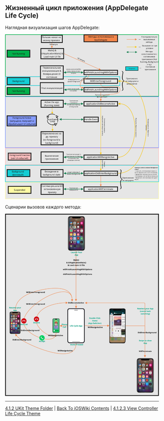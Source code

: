 ## Жизненный цикл приложения (AppDelegate Life Cycle)

Наглядная визуализация шагов AppDelegate:

![](https://github.com/eldaroid/pictures/blob/master/iOSWiki/IosDevTools/AppMethodLifeCycle.jpg?raw=true)

Сценарии вызовов каждого метода:

![](https://github.com/eldaroid/pictures/blob/master/iOSWiki/IosDevTools/AppLifeCycleScenary.jpg?raw=true)

---

[4.1.2 UKit Theme Folder](../4.1.2%20UIKit/) | [Back To iOSWiki Contents](https://github.com/eldaroid/iOSWiki) | [4.1.2.3 View Controller Life Cycle Theme](./4.1.2.3%20ViewControllerLifeCycle.md)
